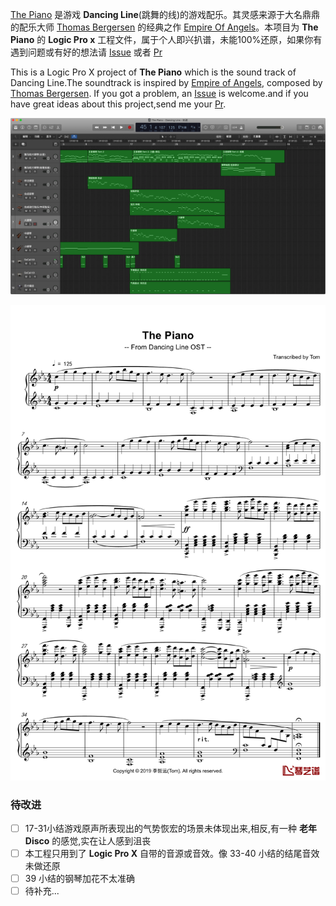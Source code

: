 [The Piano](https://music.163.com/dj?id=2056688191&userid=264605415) 是游戏 **Dancing Line**(跳舞的线)的游戏配乐。其灵感来源于大名鼎鼎的配乐大师 [Thomas Bergersen](https://baike.baidu.com/item/Thomas%20Bergersen) 的经典之作 [Empire Of Angels](https://music.163.com/song?id=29460377&userid=264605415)。本项目为 **The Piano** 的 **Logic Pro x** 工程文件，属于个人即兴扒谱，未能100%还原，如果你有遇到问题或有好的想法请 [Issue](https://github.com/Pluckypan/The-Piano/issues/new) 或者 [Pr](https://github.com/Pluckypan/The-Piano/compare)

This is a Logic Pro X project of **The Piano** which is the sound track of Dancing Line.The soundtrack is inspired by [Empire of Angels](https://www.youtube.com/watch?v=izsjRpcgfmk), composed by [Thomas Bergersen](https://en.wikipedia.org/wiki/Thomas_Bergersen).
If you got a problem, an [Issue](https://github.com/Pluckypan/The-Piano/issues/new) is welcome.and if you have great ideas about this project,send me your [Pr](https://github.com/Pluckypan/The-Piano/compare).

![Project](https://github.com/Pluckypan/The-Piano/blob/master/img/screenshot.png?raw=true)

![The Piano](https://github.com/Pluckypan/The-Piano/blob/master/img/the%20paino.png?raw=true)

### 待改进
- [ ] 17-31小结游戏原声所表现出的气势恢宏的场景未体现出来,相反,有一种 **老年Disco** 的感觉,实在让人感到沮丧
- [ ] 本工程只用到了 **Logic Pro X** 自带的音源或音效。像 33-40 小结的结尾音效未做还原
- [ ] 39 小结的钢琴加花不太准确
- [ ] 待补充...
